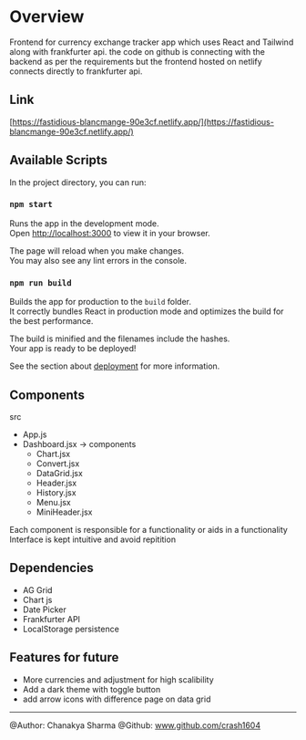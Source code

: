 # Overview

Frontend for currency exchange tracker app which uses React and Tailwind along with frankfurter api. the code on github is connecting with the backend as per the requirements but the frontend hosted on netlify connects directly to frankfurter api.

## Link

[https://fastidious-blancmange-90e3cf.netlify.app/](https://fastidious-blancmange-90e3cf.netlify.app/)

## Available Scripts

In the project directory, you can run:

### `npm start`

Runs the app in the development mode.\
Open [http://localhost:3000](http://localhost:3000) to view it in your browser.

The page will reload when you make changes.\
You may also see any lint errors in the console.


### `npm run build`

Builds the app for production to the `build` folder.\
It correctly bundles React in production mode and optimizes the build for the best performance.

The build is minified and the filenames include the hashes.\
Your app is ready to be deployed!

See the section about [deployment](https://facebook.github.io/create-react-app/docs/deployment) for more information.

## Components

src
* App.js
* Dashboard.jsx
-> components
    * Chart.jsx
    * Convert.jsx
    * DataGrid.jsx
    * Header.jsx
    * History.jsx
    * Menu.jsx
    * MiniHeader.jsx

Each component is responsible for a functionality or aids in a functionality
Interface is kept intuitive and avoid repitition


## Dependencies

* AG Grid
* Chart js
* Date Picker
* Frankfurter API
* LocalStorage persistence

## Features for future

* More currencies and adjustment for high scalibility
* Add a dark theme with toggle button
* add arrow icons with difference page on data grid

---

@Author: Chanakya Sharma
@Github: www.github.com/crash1604